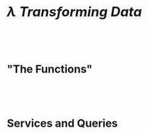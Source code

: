 <h1 style="font-size: 250%"><em>λ Transforming Data</em></h1>
<br><br><br>
<h1 class="fragment">"The Functions"</h1>
<br><br><br>
<h1 class="fragment">Services and Queries</h1>
